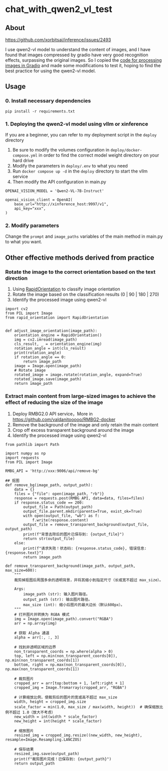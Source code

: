 # chat_with_qwen2_vl_test

## About

https://github.com/xorbitsai/inference/issues/2493

I use qwen2-vl model to understand the content of images, and I have found that images compressed by gradio have very good recognition effects, surpassing the original images. 
So I copied the [code for processing images in Gradio](https://github.com/gradio-app/gradio/blob/main/gradio/processing_utils.py) and made some modifications to test it, hoping to find the best practice for using the qwen2-vl model.

## Usage

### 0. Install necessary dependencies

```
pip install -r requirements.txt
```

### 1. Deploying the qwen2-vl model using vllm or xinference

If you are a beginner, you can refer to my deployment script in the `deploy` directory

1. Be sure to modify the volumes configuration in `deploy/docker-compose.yml` in order to find the correct model weight directory on your hard drive
2. Modify the parameters in `deploy/.env` to what you need
3. Run `docker compose up -d` in the `deploy` directory to start the vllm service
4. Then modify the API configuration in main.py
```
OPENAI_VISION_MODEL = 'Qwen2-VL-7B-Instruct'

openai_vision_client = OpenAI(
    base_url="http://xinference_host:9997/v1",
    api_key="xxx",
)
```

### 2. Modify parameters

Change the `prompt` and `image_paths` variables of the main method in main.py to what you want.


## Other effective methods derived from practice

### Rotate the image to the correct orientation based on the text direction

1. Using [RapidOrientation](https://github.com/RapidAI/RapidOrientation) to classify image orientation
2. Rotate the image based on the classification results (0 | 90 | 180 | 270)
3. Identify the processed image using qwen2-vl

```
import cv2
from PIL import Image
from rapid_orientation import RapidOrientation


def adjust_image_orientation(image_path):
    orientation_engine = RapidOrientation()
    img = cv2.imread(image_path)
    cls_result, _ = orientation_engine(img)
    rotation_angle = int(cls_result)
    print(rotation_angle)
    if rotation_angle == 0:
        return image_path
    image = Image.open(image_path)
    # Rotate image
    rotated_image = image.rotate(rotation_angle, expand=True)
    rotated_image.save(image_path)
    return image_path
```

### Extract main content from large-sized images to achieve the effect of reducing the size of the image

1. Deploy RMBG2.0 API service，More in https://github.com/valdanitooooo/RMBG2-docker
2. Remove the background of the image and only retain the main content
3. Crop off excess transparent background around the image
4. Identify the processed image using qwen2-vl

```
from pathlib import Path

import numpy as np
import requests
from PIL import Image

RMBG_API = 'http://xxx:9006/api/remove-bg'

## 抠图
def remove_bg(image_path, output_path):
    data = {}
    files = {"file": open(image_path, "rb")}
    response = requests.post(RMBG_API, data=data, files=files)
    if response.status_code == 200:
        output_file = Path(output_path)
        output_file.parent.mkdir(parents=True, exist_ok=True)
        with open(output_file, "wb") as f:
            f.write(response.content)
        output_file = remove_transparent_background(output_file, output_path)
        print(f"背景去除后的图片已保存到: {output_file}")
        return str(output_file)
    else:
        print(f"请求失败！状态码: {response.status_code}, 错误信息: {response.text}")
        return image_path

def remove_transparent_background(image_path, output_path, max_size=600):
    """
    裁剪掉抠图后周围多余的透明背景，并将其缩小到指定尺寸（长或宽不超过 max_size）。

    Args:
        image_path (str): 输入图片路径。
        output_path (str): 输出图片路径。
        max_size (int): 缩小后图片的最大边长（默认600px）。
    """
    # 打开图片并转换为 RGBA 模式
    img = Image.open(image_path).convert("RGBA")
    arr = np.array(img)

    # 获取 Alpha 通道
    alpha = arr[:, :, 3]

    # 找到非透明区域的边界
    non_transparent_coords = np.where(alpha > 0)
    top, left = np.min(non_transparent_coords[0]), np.min(non_transparent_coords[1])
    bottom, right = np.max(non_transparent_coords[0]), np.max(non_transparent_coords[1])

    # 裁剪图片
    cropped_arr = arr[top:bottom + 1, left:right + 1]
    cropped_img = Image.fromarray(cropped_arr, "RGBA")

    # 计算缩放比例，使裁剪后的图片的宽或高不超过 max_size
    width, height = cropped_img.size
    scale_factor = min(1.0, max_size / max(width, height))  # 确保缩放比例不超过 1.0（放大不考虑）
    new_width = int(width * scale_factor)
    new_height = int(height * scale_factor)

    # 缩放图片
    resized_img = cropped_img.resize((new_width, new_height), resample=Image.Resampling.LANCZOS)

    # 保存结果
    resized_img.save(output_path)
    print(f"裁剪图片完成！已保存到: {output_path}")
    return output_path

```
